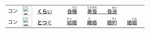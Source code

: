 <table>
  <tr>
    <td>コン</td>
    <td><img src="https://f.2cn.cn/hanzi/svg/660F.svg" alt="昏" height="30"></td>
    <td><a href="https://jisho.org/search/暗い"><b>くら</b>い</a>　　　<a href="https://jisho.org/search/昏睡"><ins>昏<ruby>睡<rt>すい</rt></ruby></ins></a>　　<a href="https://jisho.org/search/黄昏"><ins><ruby>黄昏<rt>たそがれ</rt></ruby></ins>　　<a href="https://jisho.org/search/昏迷">昏<ruby>迷<rt>めい</rt></ruby></a>　</td>  
  </tr>
  <tr>
    <td>コン</td>
    <td><img src="https://f.2cn.cn/hanzi/svg/5A5A.svg" alt="婚" height="30"></td>
    <td><a href="https://jisho.org/search/嫁ぐ"><b>とつ</b>ぐ</a>　　　<a href="https://jisho.org/search/結婚"><ins><ruby>結<rt>けっ</rt></ruby>婚</ins></a>　　<a href="https://jisho.org/search/離婚"><ins><ruby>離<rt>り</rt></ruby>婚</ins></a>　　<a href="https://jisho.org/search/婚約">婚<ruby>約<rt>やく</rt></ruby></a>　　<a href="https://jisho.org/search/婚姻">婚<ruby>姻<rt>いん</rt></ruby></a>　</td>  
  </tr>
</table>







<!--結　304　襲撃し 133　踏襲　136　逆襲を　132　　{逆|ギャク}襲-->
